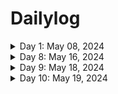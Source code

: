 # Dailylog
<details>
<summary>Day 1: May 08, 2024 </summary>

**Today's Progress**: Discovered The Odin project, Learned about the Javascript Engine and runtime, execution context, scoping chain, Hoisting and TDZ

**Thoughts:** 
1.I have understood that Javascript is JIT Compilation Language. The Browser contains Javascript engine, javascript runtime is like a container that has Javascript Engine and all the elements required like WebAPIS, Call back Queues.
2. The code written in Javascript is parsed into an AST (Abstract Syntax Tree) Which then gets converted into machine language and gets executed in the call stack.
3. Before Execution execution contexts are generated, Global execution context gets created from the top level code and the functions get their own execution context.

Overall, for the first time I have understood regarding scoping, the global scope, the function scope, the block Scope. The hoisting of Function declarations , var variables, Let & Const Variables, Function expressions and Arrow Functions

I would want to revise these concepts everyday to expand my understanding in greater detail.

**Link to work:** none

  
</details>

<details>
<summary>Day 8: May 16, 2024 </summary>

**Today's Progress**: Today has been the continuation of yesterday's FCC pyramid generator I have completed. I decided to bring in some changes and build a game out of it.

**Thoughts:** 
1. First of all, I have created, html, css along with js code. I have created events, created field for the user to give input.
2. changing the logic as per the choice user makes using radial buttons, outputting the pyramid on to Document properly all of these tasks took a lot of time for me. I did not know how to print the output exactly on to the document, took help of chat gpt over there.
3. Finally completed the game using space theme.


**Link to work:** [Galactic Glyph - Pyramid generator](https://suchi-291.github.io/GalacticGlyph/)

  
</details>

<details>
<summary>Day 9: May 18, 2024 </summary>

**Today's Progress**: I have worked on revising destructuring arrays, objects and looping over arrays and objects.
**Thoughts:** 
for..of loop is so cool, and being able to access every element of an array and object with out iteration feels very handy. To be able to apply everything I learn, I need to revisit all these topics every now and then.  


**Link to work:** [challenges - 1](https://github.com/suchi-291/JavascriptLessons/blob/3d0f60e6e870fdc52ddfad813e774527ce3f00a3/day19-DataStructures%2CModernOperators%2CStrings/challenges.js) | [challenges - 2](https://github.com/suchi-291/JavascriptLessons/blob/3d0f60e6e870fdc52ddfad813e774527ce3f00a3/day20-DataStructuresModernOperatorsStrings/challenge.js)

  
</details>

<details>
<summary>Day 10: May 19, 2024 </summary>

**Today's Progress**: Solved CodeWars challenges, FCC gradeBook, Solved challenges related to Sets, maps
**Thoughts:** 
Thought of solving leetcode problems but the daily streak challenge required knowing DSA, I am from Non-CS/IT background so DSA feels very alien. I can see the difference in me, back then I hesitated to solve challenges because I couldnt understand the question at least. To me, being able to do this minimum is a reward. I am happy and I believe I will become a good developer soon. I have a phobia of forgetting everything I learnt so, from this week, I am planning on following a revision ritual every wednesday and sunday.
My TO DO list:
- [x] - practice CodeWars 1hr
- [x] - Solve FCC 2hr
- [x] - JS Udemy 4hr
- [x] - Research 30m
- [ ] - Odin project 30m 
      
Today I could not complete the Odin project, I have limited the time for it to 30mins, because I wanted to complete the Udemy course as fast as possible, to be able to start React, in future hopefully I will assign 1 to 2hr for the Odin project.

The problems I faced today, Somehow even though I was getting the output, FCC Javascript Algorithms and Data Structures curriculum I am facing issues while submitting, my code is not getting accepted, so I did not feel so much productive with FCC today.

I thought of solving leetcode problems in the beginning it was solvable but felt drawn to Codewars instead of leetCode, so there I lost 30mins to exploring how leetcode works

I have learnt a little bit of how to deploy code to git from VS Code. But I need to figure out how I can commit files to an already exisiting git repository

**Link to work:**  [notes, JS challenges](https://github.com/suchi-291/JavascriptLessons/tree/229c7bfb2bcaeb10816a2cadaf7142c4a33326b5/day21-DataStructuresModernOperatorsStrings)

  
</details>
